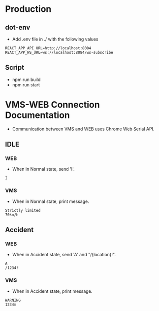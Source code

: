 # Production

## dot-env

- Add .env file in ./ with the following values

```./.env
REACT_APP_API_URL=http://localhost:8084
REACT_APP_WS_URL=ws://localhost:8084/ws-subscribe
```

## Script

- npm run build
- npm run start

# VMS-WEB Connection Documentation

- Communication between VMS and WEB uses Chrome Web Serial API.

## IDLE

### WEB

- When in Normal state, send 'I'.

```text
I
```

### VMS

- When in Normal state, print message.

```text
Strictly limited
70km/h
```

## Accident

### WEB

- When in Accident state, send 'A' and "/{location}!".

```text
A
/1234!
```

### VMS

- When in Accident state, print message.

```text
WARNING
1234m
```
